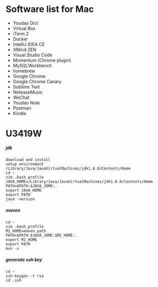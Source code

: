 # Software list for Mac
- Youdao Dict
- Virtual Box
- iTerm 2
- Docker
- IntelliJ IDEA CE
- XMind ZEN
- Visual Studio Code
- Momentum (Chrome plugin)
- MySQLWorkbench
- homebrew
- Google Chrome
- Google Chrome Canary
- Sublime Text
- NeteaseMusic
- WeChat
- Youdao Note
- Postman
- Kindle

# U3419W

##### jdk
```
download and install
setup environment
/Library/Java/JavaVirtualMachines/jdk1.8.0/Contents/Home
cd ~
vim .bash_profile
JAVA_HOME=/Library/Java/JavaVirtualMachines/jdk1.8.0/Contents/Home
PATH=$PATH:$JAVA_JOME:.
export JAVA_HOME
export PATH
java -version
```

##### maven
```
cd ~
vim .bash_profile
M2_HOME=maven path
PATH=$PATH:$JAVA_JOME:$M2_HOME:.
export M2_HOME
export PATH
mvn -v
```

##### generate ssh key
```
cd ~
ssh-keygen -t rsa
cd .ssh
```